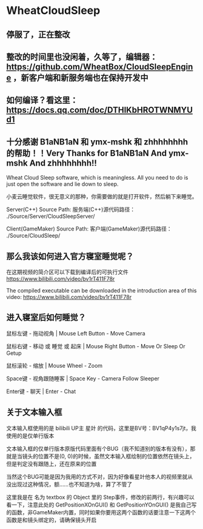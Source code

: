 # WheatCloudSleep

## 停服了，正在整改

## 整改的时间里也没闲着，久等了，编辑器：https://github.com/WheatBox/CloudSleepEngine ，新客户端和新服务端也在保持开发中

## 如何编译？看这里：https://docs.qq.com/doc/DTHlKbHROTWNMYUd1

## 十分感谢 B1aNB1aN 和 ymx-mshk 和 zhhhhhhhh 的帮助！！Very Thanks for B1aNB1aN And ymx-mshk And zhhhhhhhh!!

Wheat Cloud Sleep software, which is meaningless. All you need to do is just open the software and lie down to sleep.

小麦云睡觉软件，很无意义的那种，你需要做的就是打开软件，然后躺下来睡觉。

Server(C++) Source Path: 服务端(C++)源代码路径： ./Source/Server/CloudSleepServer/

Client(GameMaker) Source Path: 客户端(GameMaker)源代码路径： ./Source/CloudSleep/

## 那么我该如何进入官方寝室睡觉呢？

在这期视频的简介区可以下载到编译后的可执行文件 https://www.bilibili.com/video/bv1rT411F78r

The compiled executable can be downloaded in the introduction area of this video: https://www.bilibili.com/video/bv1rT411F78r

## 进入寝室后如何睡觉？

鼠标左键 - 拖动视角 | Mouse Left Button - Move Camera

鼠标右键 - 移动 或 睡觉 或 起床 | Mouse Right Button - Move Or Sleep Or Getup

鼠标滚轮 - 缩放 | Mouse Wheel - Zoom

Space键 - 视角跟随睡客 | Space Key - Camera Follow Sleeper

Enter键 - 聊天 | Enter - Chat

## 关于文本输入框

文本输入框使用的是 bilibili UP主 星竍 的代码，这里是BV号：BV1qP4y1s7jt，我使用的是仅单行版本

文本输入框的仅单行版本原版代码里面有个BUG（我不知道别的版本有没有），那就是当镜头的位置不是(0, 0)的时候，虽然文本输入框绘制的位置依然在镜头上，但是判定没有跟随上，还在原来的位置

当然这个BUG可能是因为我用的方式不对，因为好像看星竍他本人的视频里就从没出现过这种情况，额……也不知道为啥，算了不管了

这里我是在 名为 textbox 的 Object 里的 Step事件，修改的前两行，有兴趣可以看一下，注意此处的 GetPositionXOnGUI() 和 GetPositionYOnGUI() 是我自己写的函数，非GameMaker内置，同时如果你要用这两个函数的话要注意一下这两个函数是和镜头绑定的，请确保镜头开启
